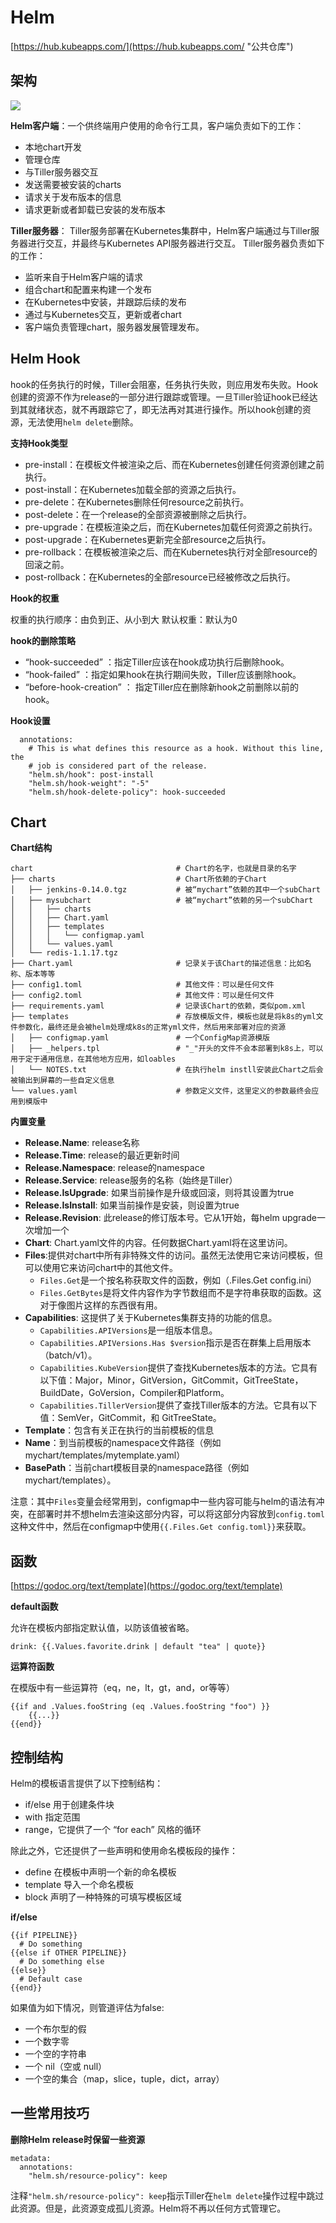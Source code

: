 # Helm #

[https://hub.kubeapps.com/](https://hub.kubeapps.com/ "公共仓库")

## 架构 ##

![](img/helm01.png)

**Helm客户端**：一个供终端用户使用的命令行工具，客户端负责如下的工作：

- 本地chart开发
- 管理仓库
- 与Tiller服务器交互
- 发送需要被安装的charts
- 请求关于发布版本的信息
- 请求更新或者卸载已安装的发布版本

**Tiller服务器**： Tiller服务部署在Kubernetes集群中，Helm客户端通过与Tiller服务器进行交互，并最终与Kubernetes API服务器进行交互。 Tiller服务器负责如下的工作：

- 监听来自于Helm客户端的请求
- 组合chart和配置来构建一个发布
- 在Kubernetes中安装，并跟踪后续的发布
- 通过与Kubernetes交互，更新或者chart
- 客户端负责管理chart，服务器发展管理发布。

## Helm Hook ##

hook的任务执行的时候，Tiller会阻塞，任务执行失败，则应用发布失败。Hook创建的资源不作为release的一部分进行跟踪或管理。一旦Tiller验证hook已经达到其就绪状态，就不再跟踪它了，即无法再对其进行操作。所以hook创建的资源，无法使用`helm delete`删除。

**支持Hook类型**

- pre-install：在模板文件被渲染之后、而在Kubernetes创建任何资源创建之前执行。
- post-install：在Kubernetes加载全部的资源之后执行。
- pre-delete：在Kubernetes删除任何resource之前执行。
- post-delete：在一个release的全部资源被删除之后执行。
- pre-upgrade：在模板渲染之后，而在Kubernetes加载任何资源之前执行。
- post-upgrade：在Kubernetes更新完全部resource之后执行。
- pre-rollback：在模板被渲染之后、而在Kubernetes执行对全部resource的回滚之前。
- post-rollback：在Kubernetes的全部resource已经被修改之后执行。

**Hook的权重**

权重的执行顺序：由负到正、从小到大
默认权重：默认为0

**hook的删除策略**

- “hook-succeeded” ：指定Tiller应该在hook成功执行后删除hook。
- “hook-failed” ：指定如果hook在执行期间失败，Tiller应该删除hook。
- “before-hook-creation” ： 指定Tiller应在删除新hook之前删除以前的hook。

**Hook设置**

```
  annotations:
    # This is what defines this resource as a hook. Without this line, the
    # job is considered part of the release.
    "helm.sh/hook": post-install
    "helm.sh/hook-weight": "-5"
    "helm.sh/hook-delete-policy": hook-succeeded
```

## Chart ##

**Chart结构**

```
chart                                # Chart的名字，也就是目录的名字
├── charts                           # Chart所依赖的子Chart
│   ├── jenkins-0.14.0.tgz           # 被“mychart”依赖的其中一个subChart
│   ├── mysubchart                   # 被“mychart”依赖的另一个subChart
│   │   ├── charts                   
│   │   ├── Chart.yaml
│   │   ├── templates
│   │   │   └── configmap.yaml
│   │   └── values.yaml
│   └── redis-1.1.17.tgz             
├── Chart.yaml                       # 记录关于该Chart的描述信息：比如名称、版本等等
├── config1.toml                     # 其他文件：可以是任何文件
├── config2.toml                     # 其他文件：可以是任何文件
├── requirements.yaml                # 记录该Chart的依赖，类似pom.xml
├── templates                        # 存放模版文件，模板也就是将k8s的yml文件参数化，最终还是会被helm处理成k8s的正常yml文件，然后用来部署对应的资源
│   ├── configmap.yaml               # 一个ConfigMap资源模版
│   ├── _helpers.tpl                 # "_"开头的文件不会本部署到k8s上，可以用于定于通用信息，在其他地方应用，如loables
│   └── NOTES.txt                    # 在执行helm instll安装此Chart之后会被输出到屏幕的一些自定义信息
└── values.yaml                      # 参数定义文件，这里定义的参数最终会应用到模版中
```

**内置变量**

- **Release.Name**: release名称
- **Release.Time**: release的最近更新时间
- **Release.Namespace**: release的namespace
- **Release.Service**: release服务的名称（始终是Tiller）
- **Release.IsUpgrade**: 如果当前操作是升级或回滚，则将其设置为true
- **Release.IsInstall**: 如果当前操作是安装，则设置为true
- **Release.Revision**: 此release的修订版本号。它从1开始，每helm upgrade一次增加一个
- **Chart**: Chart.yaml文件的内容。任何数据Chart.yaml将在这里访问。
- **Files**:提供对chart中所有非特殊文件的访问。虽然无法使用它来访问模板，但可以使用它来访问chart中的其他文件。
	- `Files.Get`是一个按名称获取文件的函数，例如（.Files.Get config.ini）
	- `Files.GetBytes`是将文件内容作为字节数组而不是字符串获取的函数。这对于像图片这样的东西很有用。
- **Capabilities**: 这提供了关于Kubernetes集群支持的功能的信息。
	- `Capabilities.APIVersions`是一组版本信息。
	- `Capabilities.APIVersions.Has $version`指示是否在群集上启用版本（batch/v1）。
	- `Capabilities.KubeVersion`提供了查找Kubernetes版本的方法。它具有以下值：Major，Minor，GitVersion，GitCommit，GitTreeState，BuildDate，GoVersion，Compiler和Platform。
	- `Capabilities.TillerVersion`提供了查找Tiller版本的方法。它具有以下值：SemVer，GitCommit，和 GitTreeState。
- **Template**：包含有关正在执行的当前模板的信息
- **Name**：到当前模板的namespace文件路径（例如mychart/templates/mytemplate.yaml）
- **BasePath**：当前chart模板目录的namespace路径（例如 mychart/templates）。

注意：其中`Files`变量会经常用到，configmap中一些内容可能与helm的语法有冲突，在部署时并不想helm去渲染这部分内容，可以将这部分内容放到`config.toml`这种文件中，然后在configmap中使用`{{.Files.Get config.toml}}`来获取。


## 函数 ##

[https://godoc.org/text/template](https://godoc.org/text/template)

**default函数**

允许在模板内部指定默认值，以防该值被省略。
```
drink: {{.Values.favorite.drink | default "tea" | quote}}
```

**运算符函数**

在模版中有一些运算符（eq，ne，lt，gt，and，or等等）

```
{{if and .Values.fooString (eq .Values.fooString "foo") }}
    {{...}}
{{end}}
```

## 控制结构 ##

Helm的模板语言提供了以下控制结构：

- if/else 用于创建条件块
- with 指定范围
- range，它提供了一个 “for each” 风格的循环

除此之外，它还提供了一些声明和使用命名模板段的操作：

- define 在模板中声明一个新的命名模板
- template 导入一个命名模板
- block 声明了一种特殊的可填写模板区域

**if/else**

```
{{if PIPELINE}}
  # Do something
{{else if OTHER PIPELINE}}
  # Do something else
{{else}}
  # Default case
{{end}}
```

如果值为如下情况，则管道评估为false:

- 一个布尔型的假
- 一个数字零
- 一个空的字符串
- 一个 nil（空或 null）
- 一个空的集合（map，slice，tuple，dict，array）



## 一些常用技巧 ##

**删除Helm release时保留一些资源**

```
metadata:
  annotations:
    "helm.sh/resource-policy": keep
```
注释`"helm.sh/resource-policy": keep`指示Tiller在`helm delete`操作过程中跳过此资源。但是，此资源变成孤儿资源。Helm将不再以任何方式管理它。